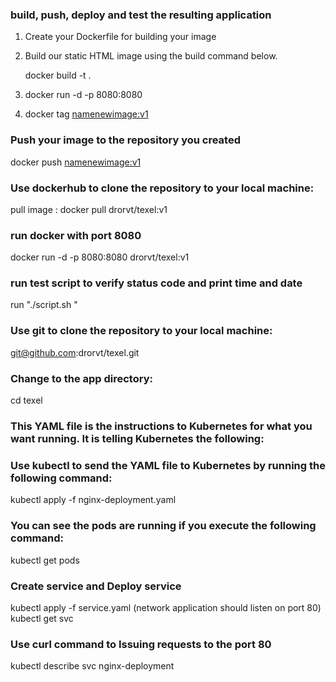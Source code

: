 ### build, push, deploy and test the resulting application

1. Create your Dockerfile for building your image
2. Build our static HTML image using the build command below.

   docker build -t <name> .
3. docker run -d -p 8080:8080 <name image>
4. docker tag <image-id> <namenewimage:v1>

### Push your image to the repository you created

docker push <namenewimage:v1>


### Use dockerhub to clone the repository to your local machine:

pull image : docker pull  drorvt/texel:v1

###  run docker with port 8080
docker run -d -p 8080:8080 drorvt/texel:v1

### run test script to verify status code and print time and date 
run "./script.sh "



### Use git to clone the repository to your local machine:
git@github.com:drorvt/texel.git

###  Change to the app directory:

cd texel


### This YAML file is the instructions to Kubernetes for what you want running. It is telling Kubernetes the following:

### Use kubectl to send the YAML file to Kubernetes by running the following command:

kubectl apply -f nginx-deployment.yaml

### You can see the pods are running if you execute the following command:

kubectl get pods

### Create service and Deploy service

kubectl apply -f service.yaml (network application should listen on port 80)
kubectl get svc

### Use curl command to Issuing requests to the port 80
kubectl describe svc nginx-deployment







